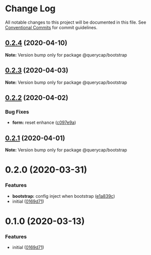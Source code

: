 # Change Log

All notable changes to this project will be documented in this file.
See [Conventional Commits](https://conventionalcommits.org) for commit guidelines.

## [0.2.4](https://github.com/querycap/webappkit/compare/@querycap/bootstrap@0.2.3...@querycap/bootstrap@0.2.4) (2020-04-10)

**Note:** Version bump only for package @querycap/bootstrap





## [0.2.3](https://github.com/querycap/webappkit/compare/@querycap/bootstrap@0.2.2...@querycap/bootstrap@0.2.3) (2020-04-03)

**Note:** Version bump only for package @querycap/bootstrap





## [0.2.2](https://github.com/querycap/webappkit/compare/@querycap/bootstrap@0.2.1...@querycap/bootstrap@0.2.2) (2020-04-02)


### Bug Fixes

* **form:** reset enhance ([c097e9a](https://github.com/querycap/webappkit/commit/c097e9a29cf6d1d1b6fd4341329d8a6600eba48c))





## [0.2.1](https://github.com/querycap/webappkit/compare/@querycap/bootstrap@0.2.0...@querycap/bootstrap@0.2.1) (2020-04-01)

**Note:** Version bump only for package @querycap/bootstrap





# 0.2.0 (2020-03-31)


### Features

* **bootstrap:** config inject when bootstrap ([e1a839c](https://github.com/querycap/webappkit/commit/e1a839c7b0a6e0fa49b9cb6cae2399286fe7e743))
* initial ([0169d71](https://github.com/querycap/webappkit/commit/0169d7105336e71af8f7b32544ae49e29706b189))





# 0.1.0 (2020-03-13)


### Features

* initial ([0169d71](https://github.com/querycap/webappkit/commit/0169d7105336e71af8f7b32544ae49e29706b189))
